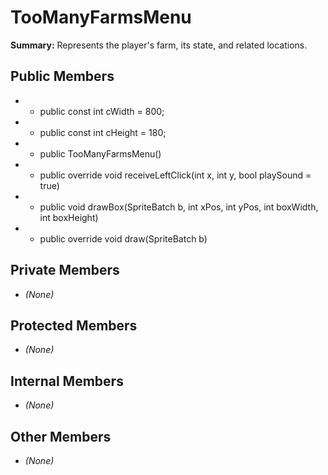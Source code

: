 # TooManyFarmsMenu

**Summary:** Represents the player's farm, its state, and related locations.

## Public Members
- - public const int cWidth = 800;
- - public const int cHeight = 180;
- - public TooManyFarmsMenu()
- - public override void receiveLeftClick(int x, int y, bool playSound = true)
- - public void drawBox(SpriteBatch b, int xPos, int yPos, int boxWidth, int boxHeight)
- - public override void draw(SpriteBatch b)

## Private Members
- *(None)*

## Protected Members
- *(None)*

## Internal Members
- *(None)*

## Other Members
- *(None)*
